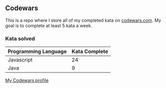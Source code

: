 ## Codewars

This is a repo where I store all of my completed kata on [codewars.com](https://www.codewars.com). My goal is to complete at least 5 kata a week.

### Kata solved



| Programming Language   | Kata Complete  |
|:-------|:-------------|
| Javascript   | 24      |
| Java   | 9  |

[My Codewars profile](https://www.codewars.com/users/torystosse)

